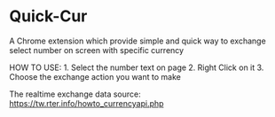 # Quick-Cur
A Chrome extension which provide simple and quick way to exchange select number on screen with specific currency

HOW TO USE:
    1. Select the number text on page
    2. Right Click on it
    3. Choose the exchange action you want to make
    
The realtime exchange data source: https://tw.rter.info/howto_currencyapi.php
